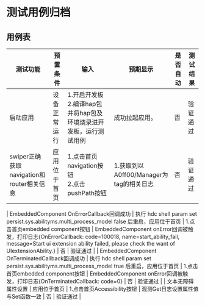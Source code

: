 # 测试用例归档

## 用例表

| 测试功能                                 | 预置条件     | 输入                                                         | 预期显示                                | 是否自动 | 测试结果 |
| ---------------------------------------- | ------------ | ------------------------------------------------------------ | --------------------------------------- | -------- | -------- |
| 启动应用                                 | 设备正常运行 | 1.开启开发板 <br/>2.编译hap包并将hap包及环境烧录进开发板，运行测试用例<br /> | 成功拉起应用。                          | 否       | 验证通过 |
| swiper正确获取navigation和router相关信息 | 应用位于首页 | 1.点击首页navigation按钮<br/>2.点击pushPath按钮              | 1.获取到以A0ff00/Manager为tag的相关日志 | 否       | 验证通过 |

| EmbeddedComponent OnErrorCallback回调成功 | 执行 hdc shell param set persist.sys.abilityms.multi_process_model false 后重启，应用位于首页 | 1.点击首页embedded component按钮 | EmbeddedComponent onError回调被触发，打印日志{OnErrorCallback:        code=100018, name=start_ability_fail, message=Start ui extension ability failed, please check the want of UIextensionAbility.} | 否 | 验证通过 |
| EmbeddedComponent OnTerminatedCallback回调成功 | 执行 hdc shell param set persist.sys.abilityms.multi_process_model true 后重启，应用位于首页 | 1.点击首页embedded component按钮 | EmbeddedComponent onError回调被触发，打印日志{OnTerminatedCallback: code=0} | 否 | 验证通过 |
| 文本无障碍属性设置 | 应用位于首页 | 1.点击首页Accessibility按钮 | 观测Get日志设置属性值与Set函数一致 | 否 | 验证通过 |